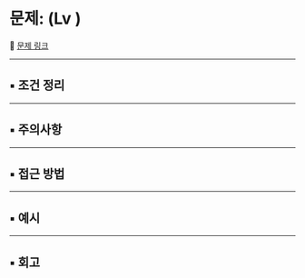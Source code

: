 # 문제:  (Lv )

📌 [문제 링크]()

---

## ▪️ 조건 정리

---

## ▪️ 주의사항

---

## ▪️ 접근 방법

---

## ▪️ 예시

---

## ▪️ 회고

```
```